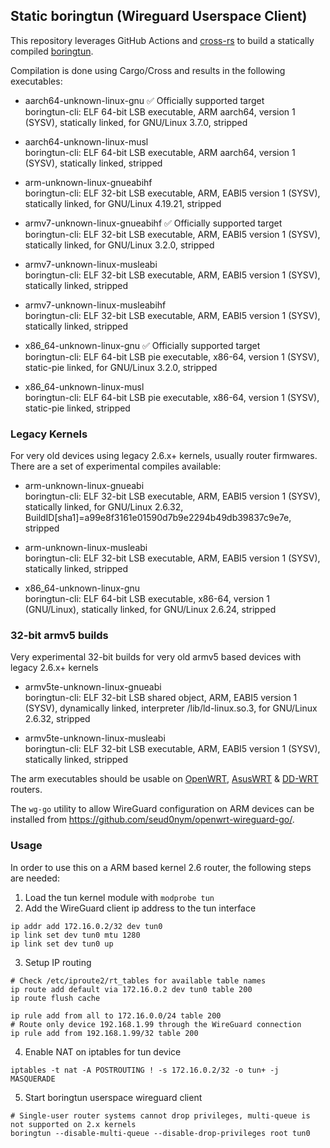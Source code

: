 ## Static boringtun (Wireguard Userspace Client) ##

This repository leverages GitHub Actions and [cross-rs](https://github.com/cross-rs/cross) to build a statically compiled [boringtun](https://github.com/cloudflare/boringtun).

Compilation is done using Cargo/Cross and results in the following executables:

- aarch64-unknown-linux-gnu :white_check_mark: Officially supported target  
boringtun-cli: ELF 64-bit LSB executable, ARM aarch64, version 1 (SYSV), statically linked, for GNU/Linux 3.7.0, stripped

- aarch64-unknown-linux-musl  
boringtun-cli: ELF 64-bit LSB executable, ARM aarch64, version 1 (SYSV), statically linked, stripped

- arm-unknown-linux-gnueabihf  
boringtun-cli: ELF 32-bit LSB executable, ARM, EABI5 version 1 (SYSV), statically linked, for GNU/Linux 4.19.21, stripped

- armv7-unknown-linux-gnueabihf :white_check_mark: Officially supported target  
boringtun-cli: ELF 32-bit LSB executable, ARM, EABI5 version 1 (SYSV), statically linked, for GNU/Linux 3.2.0, stripped

- armv7-unknown-linux-musleabi  
boringtun-cli: ELF 32-bit LSB executable, ARM, EABI5 version 1 (SYSV), statically linked, stripped

- armv7-unknown-linux-musleabihf  
boringtun-cli: ELF 32-bit LSB executable, ARM, EABI5 version 1 (SYSV), statically linked, stripped

- x86_64-unknown-linux-gnu :white_check_mark: Officially supported target  
boringtun-cli: ELF 64-bit LSB pie executable, x86-64, version 1 (SYSV), static-pie linked, for GNU/Linux 3.2.0, stripped

- x86_64-unknown-linux-musl  
boringtun-cli: ELF 64-bit LSB pie executable, x86-64, version 1 (SYSV), static-pie linked, stripped

### Legacy Kernels

For very old devices using legacy 2.6.x+ kernels, usually router firmwares. There are a set of experimental compiles available:

- arm-unknown-linux-gnueabi  
boringtun-cli: ELF 32-bit LSB executable, ARM, EABI5 version 1 (SYSV), statically linked, for GNU/Linux 2.6.32, BuildID[sha1]=a99e8f3161e01590d7b9e2294b49db39837c9e7e, stripped

- arm-unknown-linux-musleabi   
boringtun-cli: ELF 32-bit LSB executable, ARM, EABI5 version 1 (SYSV), statically linked, stripped

- x86_64-unknown-linux-gnu  
boringtun-cli: ELF 64-bit LSB executable, x86-64, version 1 (GNU/Linux), statically linked, for GNU/Linux 2.6.24, stripped

### 32-bit armv5 builds

Very experimental 32-bit builds for very old armv5 based devices with legacy 2.6.x+ kernels

- armv5te-unknown-linux-gnueabi  
boringtun-cli: ELF 32-bit LSB shared object, ARM, EABI5 version 1 (SYSV), dynamically linked, interpreter /lib/ld-linux.so.3, for GNU/Linux 2.6.32, stripped

- armv5te-unknown-linux-musleabi  
boringtun-cli: ELF 32-bit LSB executable, ARM, EABI5 version 1 (SYSV), statically linked, stripped

The arm executables should be usable on [OpenWRT](https://openwrt.org/), [AsusWRT](https://www.asuswrt-merlin.net/) & [DD-WRT](https://dd-wrt.com/) routers.

The `wg-go` utility to allow WireGuard configuration on ARM devices can be installed from https://github.com/seud0nym/openwrt-wireguard-go/.

### Usage ###

In order to use this on a ARM based kernel 2.6 router, the following steps are needed:

   1. Load the tun kernel module with `modprobe tun`
   2. Add the WireGuard client ip address to the tun interface  

    ip addr add 172.16.0.2/32 dev tun0
    ip link set dev tun0 mtu 1280
    ip link set dev tun0 up

   3. Setup IP routing

    # Check /etc/iproute2/rt_tables for available table names
    ip route add default via 172.16.0.2 dev tun0 table 200
    ip route flush cache

    ip rule add from all to 172.16.0.0/24 table 200
    # Route only device 192.168.1.99 through the WireGuard connection
    ip rule add from 192.168.1.99/32 table 200

   4. Enable NAT on iptables for tun device

    iptables -t nat -A POSTROUTING ! -s 172.16.0.2/32 -o tun+ -j MASQUERADE

   5. Start boringtun userspace wireguard client

    # Single-user router systems cannot drop privileges, multi-queue is not supported on 2.x kernels
    boringtun --disable-multi-queue --disable-drop-privileges root tun0
